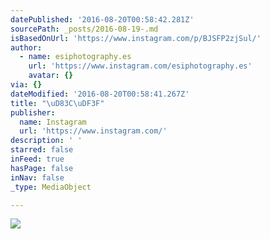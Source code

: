 ```yaml
---
datePublished: '2016-08-20T00:58:42.281Z'
sourcePath: _posts/2016-08-19-.md
isBasedOnUrl: 'https://www.instagram.com/p/BJSFP2zjSul/'
author:
  - name: esiphotography.es
    url: 'https://www.instagram.com/esiphotography.es'
    avatar: {}
via: {}
dateModified: '2016-08-20T00:58:41.267Z'
title: "\uD83C\uDF3F"
publisher:
  name: Instagram
  url: 'https://www.instagram.com/'
description: ' '
starred: false
inFeed: true
hasPage: false
inNav: false
_type: MediaObject

---
```

![](https://imgflo.herokuapp.com/graph/vahj1ThiexotieMo/41f55aece4a6dc1865c809429c7aa5e6/croprotate.jpg?cropheight=436&cropwidth=640&degrees=0&input=https%3A%2F%2Fscontent.cdninstagram.com%2Ft51.2885-15%2Fs640x640%2Fsh0.08%2Fe35%2F14026751_326099974399758_171632648_n.jpg%3Fig_cache_key%3DMTMyMDE0MDcyMDY0NDYzMTQ2MQ%253D%253D.2&x=0&y=100)